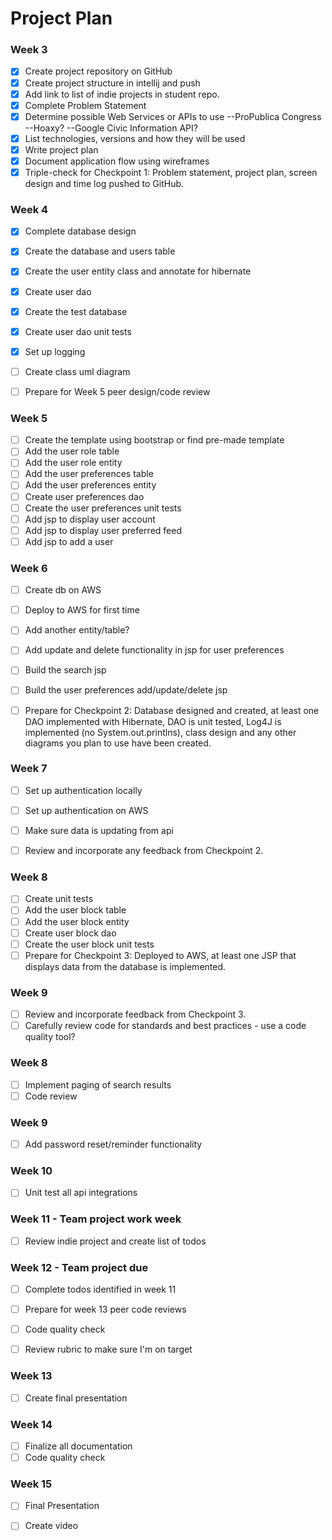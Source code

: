 # Project Plan

### Week 3
- [x] Create project repository on GitHub
- [x] Create project structure in intellij and push
- [x] Add link to list of indie projects in student repo.
- [x] Complete Problem Statement
- [x] Determine possible Web Services or APIs to use
        --ProPublica Congress
        --Hoaxy?
        --Google Civic Information API?
- [x] List technologies, versions and how they will be used
- [x] Write project plan
- [x] Document application flow using wireframes
- [x] Triple-check for Checkpoint 1: Problem statement, project plan, screen design and time log pushed to GitHub.

### Week 4
- [x] Complete database design
- [x] Create the database and users table
- [x] Create the user entity class and annotate for hibernate
- [x] Create user dao
- [x] Create the test database
- [x] Create user dao unit tests
- [x] Set up logging
- [ ] Create class uml diagram
- [ ] Prepare for Week 5 peer design/code review


### Week 5

- [ ] Create the template using bootstrap or find pre-made template
- [ ] Add the user role table
- [ ] Add the user role entity
- [ ] Add the user preferences table
- [ ] Add the user preferences entity
- [ ] Create user preferences dao
- [ ] Create the user preferences unit tests
- [ ] Add jsp to display user account
- [ ] Add jsp to display user preferred feed
- [ ] Add jsp to add a user

### Week 6

- [ ] Create db on AWS
- [ ] Deploy to AWS for first time
- [ ] Add another entity/table?
- [ ] Add update and delete functionality in jsp for user preferences
- [ ] Build the search jsp
- [ ] Build the user preferences add/update/delete jsp
- [ ] Prepare for Checkpoint 2: Database designed and created, at least one DAO implemented with Hibernate, DAO is unit tested, Log4J is implemented (no System.out.printlns), class design and any other diagrams you plan to use have been created.


### Week 7

- [ ] Set up authentication locally
- [ ] Set up authentication on AWS
- [ ] Make sure data is updating from api
- [ ] Review and incorporate any feedback from Checkpoint 2.


### Week 8

- [ ] Create unit tests
- [ ] Add the user block table
- [ ] Add the user block entity
- [ ] Create user block dao
- [ ] Create the user block unit tests
- [ ] Prepare for Checkpoint 3: Deployed to AWS, at least one JSP that displays data from the database is implemented.

### Week 9
- [ ] Review and incorporate feedback from Checkpoint 3.
- [ ] Carefully review code for standards and best practices - use a code quality tool?

### Week 8
- [ ] Implement paging of search results
- [ ] Code review

### Week 9
- [ ] Add password reset/reminder functionality

### Week 10
- [ ] Unit test all api integrations

### Week 11 - Team project work week
- [ ] Review indie project and create list of todos

### Week 12 - Team project due
- [ ] Complete todos identified in week 11
- [ ] Prepare for week 13 peer code reviews
- [ ] Code quality check
- [ ] Review rubric to make sure I'm on target


### Week 13
- [ ] Create final presentation

### Week 14
- [ ] Finalize all documentation
- [ ] Code quality check

### Week 15
- [ ] Final Presentation
- [ ] Create video









